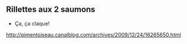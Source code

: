 ## Rillettes aux 2 saumons

* Ça, ça claque!

http://pimentoiseau.canalblog.com/archives/2009/12/24/16265650.html
